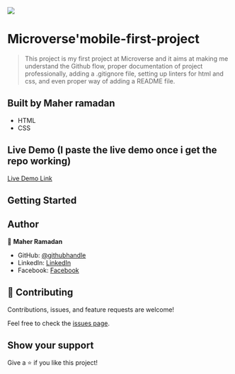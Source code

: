 ![](https://img.shields.io/badge/Microverse-blueviolet)
#  Microverse'mobile-first-project

> This project is my first project at Microverse and it aims at making me understand the Github flow, proper documentation of project professionally, adding a .gitignore file, setting up linters for html and css, and even proper way of adding a README file.


## Built by Maher ramadan 

- HTML
- CSS

## Live Demo (I paste the live demo once i get the repo working)

[Live Demo Link]()


## Getting Started


## Author

👤 **Maher Ramadan**

- GitHub: [@githubhandle](https://github.com/maherramadan78)
- LinkedIn: [LinkedIn](https://www.linkedin.com/in/maher-ramadan-655623a4/)
- Facebook: [Facebook](https://www.facebook.com/maher.ramadan.5)


## 🤝 Contributing

Contributions, issues, and feature requests are welcome!

Feel free to check the [issues page](../../issues/).

## Show your support

Give a ⭐️ if you like this project!
